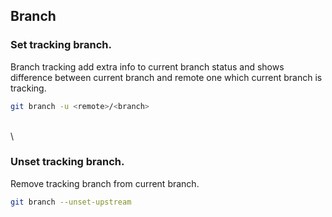 ## Branch

### Set tracking branch.
Branch tracking add extra info to current branch status and shows difference between current branch and remote one which current branch is tracking.
```sh
git branch -u <remote>/<branch>
```

\
\

### Unset tracking branch.
Remove tracking branch from current branch.
```sh
git branch --unset-upstream
```
